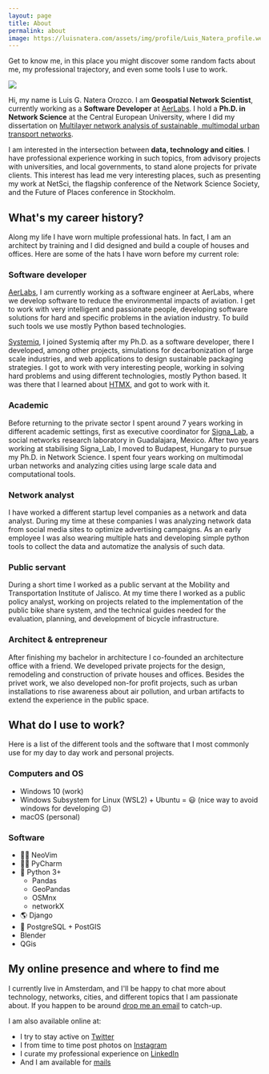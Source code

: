 ```yaml
---
layout: page
title: About
permalink: about
image: https://luisnatera.com/assets/img/profile/Luis_Natera_profile.webp
---
```


Get to know me, in this place you might discover some random facts about me, my professional trajectory, and even some tools I use to work.

![]({{site.imgsurl}}profile/Luis_Natera_profile.webp)

Hi, my name is Luis G. Natera Orozco. I am **Geospatial Network Scientist**, currently working as a **Software Developer** at [AerLabs](https://aerlabs.com). I hold a **Ph.D. in Network Science** at the Central European University, where I did my dissertation on [Multilayer network analysis of sustainable, multimodal urban transport networks](http://www.etd.ceu.edu/2022/natera_luis.pdf).

I am interested in the intersection between **data, technology and cities**. I have professional experience working in such topics, from advisory projects with universities, and local governments, to stand alone projects for private clients. This interest has lead me very interesting places, such as presenting my work at NetSci, the flagship conference of the Network Science Society, and the Future of Places conference in Stockholm.

## What's my career history?

Along my life I have worn multiple professional hats. In fact, I am an architect by training and I did designed and build a couple of houses and offices. Here are some of the hats I have worn before my current role:

### Software developer

[AerLabs](https://aerlabs.com), I am currently working as a software engineer at AerLabs, where we develop software to reduce the environmental impacts of aviation. I get to work with very intelligent and passionate people, developing software solutions for hard and specific problems in the aviation industry. To build such tools we use mostly Python based technologies.

[Systemiq](https://systemiq.earth), I joined Systemiq after my Ph.D. as a software developer, there I developed, among other projects, simulations for decarbonization of large scale industries, and web applications to design sustainable packaging strategies. I got to work with very interesting people, working in solving hard problems and using different technologies, mostly Python based. It was there that I learned about [HTMX](https://htmx.org/), and got to work with it.

### Academic

Before returning to the private sector I spent around 7 years working in different academic settings, first as executive coordinator for [Signa_Lab](https://signalab.mx/), a social networks research laboratory in Guadalajara, Mexico. After two years working at stabilising Signa_Lab, I moved to Budapest, Hungary to pursue my Ph.D. in Network Science. I spent four years working on multimodal urban networks and analyzing cities using large scale data and computational tools.

### Network analyst

I have worked a different startup level companies as a network and data analyst. During my time at these companies I was analyzing network data from social media sites to optimize advertising campaigns. As an early employee I was also wearing multiple hats and developing simple python tools to collect the data and automatize the analysis of such data.

### Public servant

During a short time I worked as a public servant at the Mobility and Transportation Institute of Jalisco. At my time there I worked as a public policy analyst, working on projects related to the implementation of the public bike share system, and the technical guides needed for the evaluation, planning, and development of bicycle infrastructure.

### Architect & entrepreneur

After finishing my bachelor in architecture I co-founded an architecture office with a friend. We developed private projects for the design, remodeling and construction of private houses and offices. Besides the privet work, we also developed non-for profit projects, such as urban installations to rise awareness about air pollution, and urban artifacts to extend the experience in the public space.

## What do I use to work?

Here is a list of the different tools and the software that I most commonly use for my day to day work and personal projects.

### Computers and OS

- Windows 10 (work)
- Windows Subsystem for Linux (WSL2) + Ubuntu = 😃 (nice way to avoid windows for developing 😉)
- macOS (personal)

### Software

- 👨‍💻 NeoVim
- 👨‍💻 PyCharm
- 🐍 Python 3+
	- Pandas
	- GeoPandas
	- OSMnx
	- networkX
- 🌎 Django
- 💾 PostgreSQL + PostGIS
- Blender
- QGis

## My online presence and where to find me

I currently live in Amsterdam, and I'll be happy to chat more about technology, networks, cities, and different topics that I am passionate about. If you happen to be around [drop me an email](mailto:natera@hey.com) to catch-up. 

I am also available online at:

- I try to stay active on [Twitter](https://twitter.com/natera)
- I from time to time post photos on [Instagram](https://instagram.com/natera)
- I curate my professional experience on [LinkedIn](https://www.linkedin.com/in/natera/)
- And I am available for [mails](mailto:natera@hey.com)
